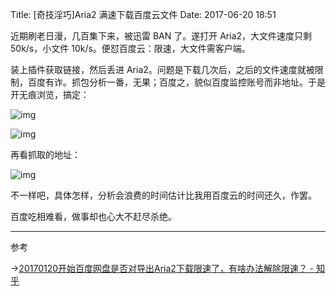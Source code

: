 Title: [奇技淫巧]Aria2 满速下载百度云文件
Date: 2017-06-20 18:51

近期刷老日漫，几百集下来，被迅雷 BAN 了。遂打开 Aria2，大文件速度只剩 50k/s，小文件 10k/s。便怼百度云：限速，大文件需客户端。

装上插件获取链接，然后丢进 Aria2。问题是下载几次后，之后的文件速度就被限制，百度有诈。抓包分析一番，无果；百度之，貌似百度监控账号而非地址。于是开无痕浏览，搞定：

![img](http://ooo.0o0.ooo\/2017\/06\/20\/5948fe02a6c95.png)

![img](http://ooo.0o0.ooo\/2017\/06\/20\/5948fedf731cc.png)

再看抓取的地址：

![img](http://ooo.0o0.ooo\/2017\/06\/20\/5948fdba8f149.png)

不一样吧，具体怎样，分析会浪费的时间估计比我用百度云的时间还久，作罢。

百度吃相难看，做事却也心大不赶尽杀绝。

****
参考

→[20170120开始百度网盘是否对导出Aria2下载限速了，有啥办法解除限速？ - 知乎](https://www.zhihu.com/question/55025209/answer/144700700)